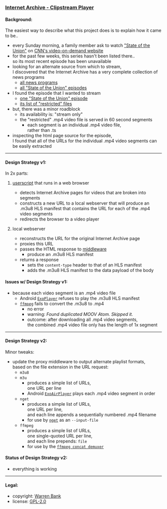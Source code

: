 ### [Internet Archive - Clipstream Player](https://github.com/warren-bank/crx-Internet-Archive-clipstream/tree/master)

#### Background:

The easiest way to describe what this project does is to explain how it came to be..

* every Sunday morning, a family member ask to watch ["State of the Union"](https://www.cnn.com/shows/state-of-the-union) on [CNN's video-on-demand website](http://qa.go.cnn.com/vod)
* for the past few weeks, this series hasn't been listed there..<br>so its most recent episode has been unavailable
* looking for an alternate source from which to stream,<br>I discovered that the Internet Archive has a very complete collection of news programs
  - [all news programs](https://archive.org/details/@tv?&sort=-publicdate&page=1)
  - [all "State of the Union" episodes](https://archive.org/details/@tv?query=state+of+the+union)
* I found the episode that I wanted to stream
  - [one "State of the Union" episode](https://archive.org/details/CNNW_20230528_160000_State_of_the_Union_With_Jake_Tapper_and_Dana_Bash)
  - [its list of "restricted" files](https://archive.org/download/CNNW_20230528_160000_State_of_the_Union_With_Jake_Tapper_and_Dana_Bash)
* but, there was a minor roadblock
  - its availability is: "stream only"
  - the "restricted" .mp4 video file is served in 60 second segments
    * each segment is an individual .mp4 video file,<br>rather than .ts
* inspecting the html page source for the episode,<br>I found that all of the URLs for the individual .mp4 video segments can be easily extracted

- - - -

#### Design Strategy v1:

In 2x parts:

1. [userscript](https://github.com/warren-bank/crx-Internet-Archive-clipstream/raw/master/1-webmonkey-userscript/Internet-Archive-clipstream.user.js) that runs in a web browser
   - detects Internet Archive pages for videos that are broken into segments
   - constructs a new URL to a local webserver that will produce an .m3u8 HLS manifest that contains the URL for each of the .mp4 video segments
   - redirects the browser to a video player

2. local webserver
   - reconstructs the URL for the original Internet Archive page
   - proxies this URL
   - passes the HTML response to [middleware](https://github.com/warren-bank/node-serve/tree/master/lib/serve-handler#proxymiddleware-array)
     * produce an .m3u8 HLS manifest
   - returns a response
     * sets the `content-type` header to that of an HLS manifest
     * adds the .m3u8 HLS manifest to the data payload of the body

#### Issues w/ Design Strategy v1:

* because each video segment is an .mp4 video file
  - Android [`ExoPlayer`](https://github.com/google/ExoPlayer) refuses to play the .m3u8 HLS manifest
  - [`ffmpeg`](https://github.com/FFmpeg/FFmpeg) fails to convert the .m3u8 to .mp4
    * no error
    * warning: _Found duplicated MOOV Atom. Skipped it._
    * outcome: after downloading all .mp4 video segments,<br>the combined .mp4 video file only has the length of 1x segment

- - - -

#### Design Strategy v2:

Minor tweaks:

* update the proxy middleware to output alternate playlist formats,<br>based on the file extension in the URL request:
  - `m3u8`
  - `m3u`
    * produces a simple list of URLs,<br>one URL per line
    * Android [`ExoAirPlayer`](https://github.com/warren-bank/Android-ExoPlayer-AirPlay-Receiver) plays each .mp4 video segment in order
  - `nget`
    * produces a simple list of URLs,<br>one URL per line,<br>and each line appends a sequentially numbered .mp4 filename
    * for use by [`nget`](https://github.com/warren-bank/node-request-cli) as an `--input-file`
  - `ffmpeg`
    * produces a simple list of URLs,<br>one single-quoted URL per line,<br>and each line prepends: `file `
    * for use by the [`ffmpeg concat demuxer`](https://trac.ffmpeg.org/wiki/Concatenate#demuxer)

#### Status of Design Strategy v2:

* everything is working

- - - -

#### Legal:

* copyright: [Warren Bank](https://github.com/warren-bank)
* license: [GPL-2.0](https://www.gnu.org/licenses/old-licenses/gpl-2.0.txt)
